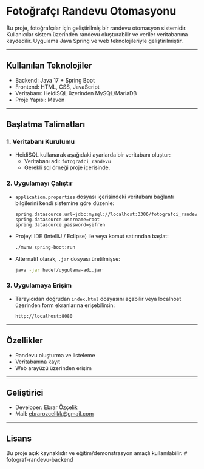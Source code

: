 # Fotoğrafçı Randevu Otomasyonu

Bu proje, fotoğrafçılar için geliştirilmiş bir randevu otomasyon sistemidir. Kullanıcılar sistem üzerinden randevu oluşturabilir ve veriler veritabanına kaydedilir. Uygulama Java Spring ve web teknolojileriyle geliştirilmiştir.

---

## Kullanılan Teknolojiler

- Backend: Java 17 + Spring Boot
- Frontend: HTML, CSS, JavaScript
- Veritabanı: HeidiSQL üzerinden MySQL/MariaDB
- Proje Yapısı: Maven

---

## Başlatma Talimatları

### 1. Veritabanı Kurulumu
- HeidiSQL kullanarak aşağıdaki ayarlarda bir veritabanı oluştur:
  - Veritabanı adı: `fotografci_randevu`
  - Gerekli sql örneği proje içerisinde.

### 2. Uygulamayı Çalıştır
- `application.properties` dosyası içerisindeki veritabanı bağlantı bilgilerini kendi sistemine göre düzenle:
  ```properties
  spring.datasource.url=jdbc:mysql://localhost:3306/fotografci_randevu
  spring.datasource.username=root
  spring.datasource.password=şifren
  ```

- Projeyi IDE (IntelliJ / Eclipse) ile veya komut satırından başlat:
  ```bash
  ./mvnw spring-boot:run
  ```

- Alternatif olarak, `.jar` dosyası üretilmişse:
  ```bash
  java -jar hedef/uygulama-adi.jar
  ```

### 3. Uygulamaya Erişim
- Tarayıcıdan doğrudan `index.html` dosyasını açabilir veya localhost üzerinden form ekranlarına erişebilirsin:
  ```
  http://localhost:8080
  ```

---

## Özellikler

- Randevu oluşturma ve listeleme
- Veritabanına kayıt
- Web arayüzü üzerinden erişim

---

## Geliştirici

- Developer: Ebrar Özçelik
- Mail: ebrarozcelikk@gmail.com

---

## Lisans

Bu proje açık kaynaklıdır ve eğitim/demonstrasyon amaçlı kullanılabilir.
#   f o t o g r a f - r a n d e v u - b a c k e n d  
 